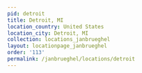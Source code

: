 ```yaml
---
pid: detroit
title: Detroit, MI
location_country: United States
location_city: Detroit, MI
collection: locations_janbrueghel
layout: locationpage_janbrueghel
order: '113'
permalink: /janbrueghel/locations/detroit
---
```

